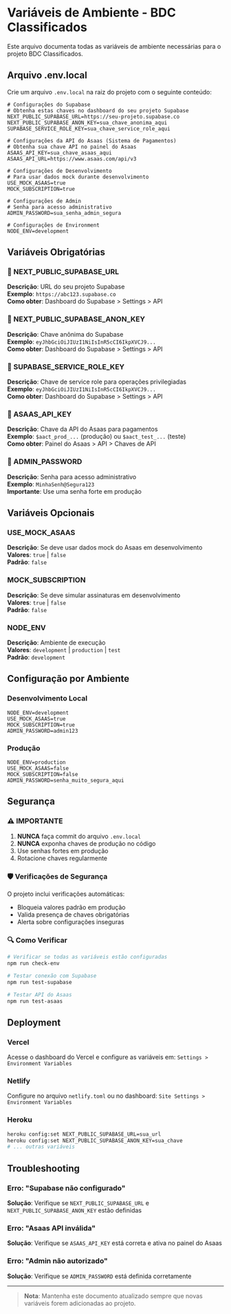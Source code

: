 # Variáveis de Ambiente - BDC Classificados

Este arquivo documenta todas as variáveis de ambiente necessárias para o projeto BDC Classificados.

## Arquivo .env.local

Crie um arquivo `.env.local` na raiz do projeto com o seguinte conteúdo:

```env
# Configurações do Supabase
# Obtenha estas chaves no dashboard do seu projeto Supabase
NEXT_PUBLIC_SUPABASE_URL=https://seu-projeto.supabase.co
NEXT_PUBLIC_SUPABASE_ANON_KEY=sua_chave_anonima_aqui
SUPABASE_SERVICE_ROLE_KEY=sua_chave_service_role_aqui

# Configurações da API do Asaas (Sistema de Pagamentos)
# Obtenha sua chave API no painel do Asaas
ASAAS_API_KEY=sua_chave_asaas_aqui
ASAAS_API_URL=https://www.asaas.com/api/v3

# Configurações de Desenvolvimento
# Para usar dados mock durante desenvolvimento
USE_MOCK_ASAAS=true
MOCK_SUBSCRIPTION=true

# Configurações de Admin
# Senha para acesso administrativo
ADMIN_PASSWORD=sua_senha_admin_segura

# Configurações de Environment
NODE_ENV=development
```

## Variáveis Obrigatórias

### 🔐 NEXT_PUBLIC_SUPABASE_URL
**Descrição**: URL do seu projeto Supabase  
**Exemplo**: `https://abc123.supabase.co`  
**Como obter**: Dashboard do Supabase > Settings > API

### 🔐 NEXT_PUBLIC_SUPABASE_ANON_KEY
**Descrição**: Chave anônima do Supabase  
**Exemplo**: `eyJhbGciOiJIUzI1NiIsInR5cCI6IkpXVCJ9...`  
**Como obter**: Dashboard do Supabase > Settings > API

### 🔐 SUPABASE_SERVICE_ROLE_KEY
**Descrição**: Chave de service role para operações privilegiadas  
**Exemplo**: `eyJhbGciOiJIUzI1NiIsInR5cCI6IkpXVCJ9...`  
**Como obter**: Dashboard do Supabase > Settings > API

### 🔐 ASAAS_API_KEY
**Descrição**: Chave da API do Asaas para pagamentos  
**Exemplo**: `$aact_prod_...` (produção) ou `$aact_test_...` (teste)  
**Como obter**: Painel do Asaas > API > Chaves de API

### 🔐 ADMIN_PASSWORD
**Descrição**: Senha para acesso administrativo  
**Exemplo**: `MinhaSenh@Segura123`  
**Importante**: Use uma senha forte em produção

## Variáveis Opcionais

### USE_MOCK_ASAAS
**Descrição**: Se deve usar dados mock do Asaas em desenvolvimento  
**Valores**: `true` | `false`  
**Padrão**: `false`

### MOCK_SUBSCRIPTION
**Descrição**: Se deve simular assinaturas em desenvolvimento  
**Valores**: `true` | `false`  
**Padrão**: `false`

### NODE_ENV
**Descrição**: Ambiente de execução  
**Valores**: `development` | `production` | `test`  
**Padrão**: `development`

## Configuração por Ambiente

### Desenvolvimento Local
```env
NODE_ENV=development
USE_MOCK_ASAAS=true
MOCK_SUBSCRIPTION=true
ADMIN_PASSWORD=admin123
```

### Produção
```env
NODE_ENV=production
USE_MOCK_ASAAS=false
MOCK_SUBSCRIPTION=false
ADMIN_PASSWORD=senha_muito_segura_aqui
```

## Segurança

### ⚠️ IMPORTANTE
1. **NUNCA** faça commit do arquivo `.env.local`
2. **NUNCA** exponha chaves de produção no código
3. Use senhas fortes em produção
4. Rotacione chaves regularmente

### 🛡️ Verificações de Segurança
O projeto inclui verificações automáticas:
- Bloqueia valores padrão em produção
- Valida presença de chaves obrigatórias
- Alerta sobre configurações inseguras

### 🔍 Como Verificar
```bash
# Verificar se todas as variáveis estão configuradas
npm run check-env

# Testar conexão com Supabase
npm run test-supabase

# Testar API do Asaas
npm run test-asaas
```

## Deployment

### Vercel
Acesse o dashboard do Vercel e configure as variáveis em:
`Settings > Environment Variables`

### Netlify
Configure no arquivo `netlify.toml` ou no dashboard:
`Site Settings > Environment Variables`

### Heroku
```bash
heroku config:set NEXT_PUBLIC_SUPABASE_URL=sua_url
heroku config:set NEXT_PUBLIC_SUPABASE_ANON_KEY=sua_chave
# ... outras variáveis
```

## Troubleshooting

### Erro: "Supabase não configurado"
**Solução**: Verifique se `NEXT_PUBLIC_SUPABASE_URL` e `NEXT_PUBLIC_SUPABASE_ANON_KEY` estão definidas

### Erro: "Asaas API inválida"
**Solução**: Verifique se `ASAAS_API_KEY` está correta e ativa no painel do Asaas

### Erro: "Admin não autorizado"
**Solução**: Verifique se `ADMIN_PASSWORD` está definida corretamente

---

> **Nota**: Mantenha este documento atualizado sempre que novas variáveis forem adicionadas ao projeto. 